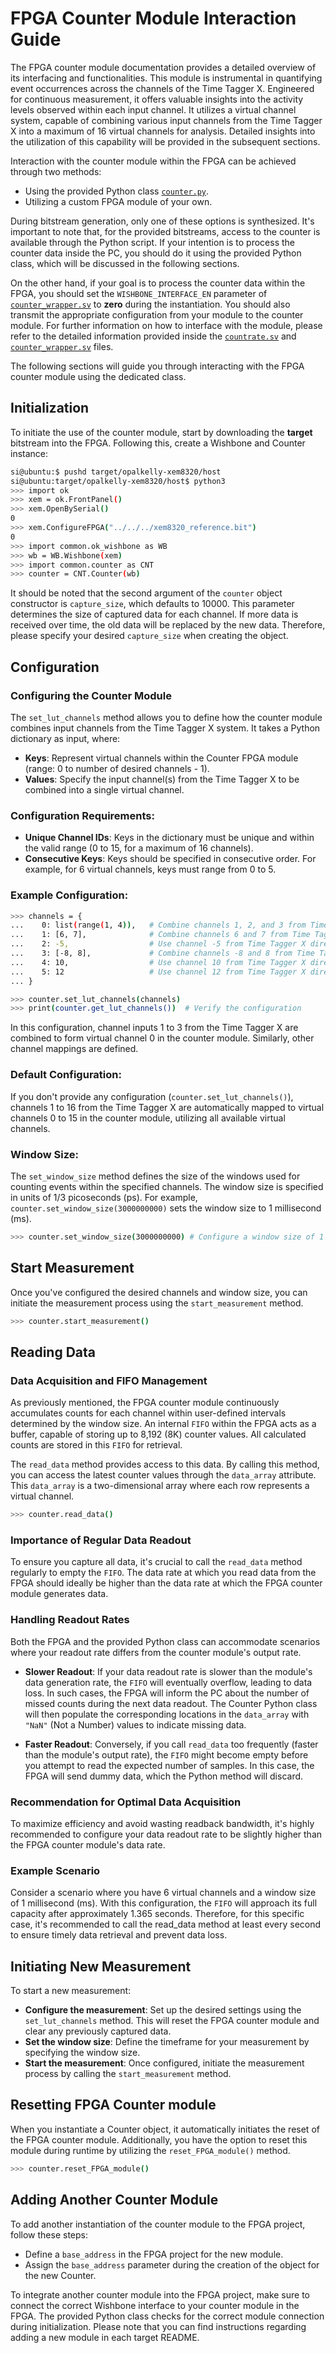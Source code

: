 # FPGA Counter Module Interaction Guide

The FPGA counter module documentation provides a detailed overview of its interfacing and functionalities. This module is instrumental in quantifying event occurrences across the channels of the Time Tagger X. Engineered for continuous measurement, it offers valuable insights into the activity levels observed within each input channel. It utilizes a virtual channel system, capable of combining various input channels from the Time Tagger X into a maximum of 16 virtual channels for analysis. Detailed insights into the utilization of this capability will be provided in the subsequent sections.

Interaction with the counter module within the FPGA can be achieved through two methods:

- Using the provided Python class [`counter.py`](./host/counter.py).
- Utilizing a custom FPGA module of your own.

During bitstream generation, only one of these options is synthesized. It's important to note that, for the provided bitstreams, access to the counter is available through the Python script. If your intention is to process the counter data inside the PC, you should do it using the provided Python class, which will be discussed in the following sections.


On the other hand, if your goal is to process the counter data within the FPGA, you should set the `WISHBONE_INTERFACE_EN` parameter of [`counter_wrapper.sv`](./hdl/counter_wrapper.sv) to **zero** during the instantiation. You should also transmit the appropriate configuration from your module to the counter module. For further information on how to interface with the module, please refer to the detailed information provided inside the [`countrate.sv`](./hdl/countrate.sv) and [`counter_wrapper.sv`](./hdl/counter_wrapper.sv) files.

The following sections will guide you through interacting with the FPGA counter module using the dedicated class.

## Initialization
To initiate the use of the counter module, start by downloading the **target** bitstream into the FPGA. Following this, create a Wishbone and Counter instance:
``` sh
si@ubuntu:$ pushd target/opalkelly-xem8320/host
si@ubuntu:target/opalkelly-xem8320/host$ python3
>>> import ok
>>> xem = ok.FrontPanel()
>>> xem.OpenBySerial()
0
>>> xem.ConfigureFPGA("../../../xem8320_reference.bit")
0
>>> import common.ok_wishbone as WB
>>> wb = WB.Wishbone(xem)
>>> import common.counter as CNT
>>> counter = CNT.Counter(wb)
```

It should be noted that the second argument of the `counter` object constructor is `capture_size`, which defaults to 10000. This parameter determines the size of captured data for each channel. If more data is received over time, the old data will be replaced by the new data. Therefore, please specify your desired `capture_size` when creating the object.

## Configuration

### Configuring the Counter Module

The `set_lut_channels` method allows you to define how the counter module combines input channels from the Time Tagger X system. It takes a Python dictionary as input, where:

- **Keys**: Represent virtual channels within the Counter FPGA module (range: 0 to number of desired channels - 1).
- **Values**: Specify the input channel(s) from the Time Tagger X to be combined into a single virtual channel.

### Configuration Requirements:

- **Unique Channel IDs**: Keys in the dictionary must be unique and within the valid range (0 to 15, for a maximum of 16 channels).
- **Consecutive Keys**: Keys should be specified in consecutive order. For example, for 6 virtual channels, keys must range from 0 to 5.

### Example Configuration:

``` sh
>>> channels = {
...    0: list(range(1, 4)),   # Combine channels 1, 2, and 3 from Time Tagger X
...    1: [6, 7],              # Combine channels 6 and 7 from Time Tagger X
...    2: -5,                  # Use channel -5 from Time Tagger X directly
...    3: [-8, 8],             # Combine channels -8 and 8 from Time Tagger X
...    4: 10,                  # Use channel 10 from Time Tagger X directly
...    5: 12                   # Use channel 12 from Time Tagger X directly
... }

>>> counter.set_lut_channels(channels)
>>> print(counter.get_lut_channels())  # Verify the configuration

```

In this configuration, channel inputs 1 to 3 from the Time Tagger X are combined to form virtual channel 0 in the counter module. Similarly, other channel mappings are defined.

### Default Configuration:

If you don't provide any configuration (`counter.set_lut_channels()`), channels 1 to 16 from the Time Tagger X are automatically mapped to virtual channels 0 to 15 in the counter module, utilizing all available virtual channels.

### Window Size:

The `set_window_size` method defines the size of the windows used for counting events within the specified channels. The window size is specified in units of 1/3 picoseconds (ps). For example, `counter.set_window_size(3000000000)` sets the window size to 1 millisecond (ms).

``` sh
>>> counter.set_window_size(3000000000) # Configure a window size of 1 millisecond
```

## Start Measurement
Once you've configured the desired channels and window size, you can initiate the measurement process using the `start_measurement` method.

``` sh
>>> counter.start_measurement()
```

## Reading Data

### Data Acquisition and FIFO Management

As previously mentioned, the FPGA counter module continuously accumulates counts for each channel within user-defined intervals determined by the window size. An internal `FIFO` within the FPGA acts as a buffer, capable of storing up to 8,192 (8K) counter values. All calculated counts are stored in this `FIFO` for retrieval.

The `read_data` method provides access to this data. By calling this method, you can access the latest counter values through the `data_array` attribute. This `data_array` is a two-dimensional array where each row represents a virtual channel.

``` sh
>>> counter.read_data()
```

### Importance of Regular Data Readout

To ensure you capture all data, it's crucial to call the `read_data` method regularly to empty the `FIFO`. The data rate at which you read data from the FPGA should ideally be higher than the data rate at which the FPGA counter module generates data.

### Handling Readout Rates

Both the FPGA and the provided Python class can accommodate scenarios where your readout rate differs from the counter module's output rate.

- **Slower Readout**: If your data readout rate is slower than the module's data generation rate, the `FIFO` will eventually overflow, leading to data loss. In such cases, the FPGA will inform the PC about the number of missed counts during the next data readout. The Counter Python class will then populate the corresponding locations in the `data_array` with `"NaN"` (Not a Number) values to indicate missing data.

- **Faster Readout**: Conversely, if you call `read_data` too frequently (faster than the module's output rate), the `FIFO` might become empty before you attempt to read the expected number of samples. In this case, the FPGA will send dummy data, which the Python method will discard.

### Recommendation for Optimal Data Acquisition

To maximize efficiency and avoid wasting readback bandwidth, it's highly recommended to configure your data readout rate to be slightly higher than the FPGA counter module's data rate.

### Example Scenario

Consider a scenario where you have 6 virtual channels and a window size of 1 millisecond (ms). With this configuration, the `FIFO` will approach its full capacity after approximately 1.365 seconds. Therefore, for this specific case, it's recommended to call the read_data method at least every second to ensure timely data retrieval and prevent data loss.

## Initiating New Measurement
To start a new measurement:

- **Configure the measurement**: Set up the desired settings using the `set_lut_channels` method. This will reset the FPGA counter module and clear any previously captured data.
- **Set the window size**: Define the timeframe for your measurement by specifying the window size.
- **Start the measurement**: Once configured, initiate the measurement process by calling the `start_measurement` method.

## Resetting FPGA Counter module
When you instantiate a Counter object, it automatically initiates the reset of the FPGA counter module. Additionally, you have the option to reset this module during runtime by utilizing the `reset_FPGA_module()` method.
``` sh
>>> counter.reset_FPGA_module()
```
## Adding Another Counter Module
To add another instantiation of the counter module to the FPGA project, follow these steps:

- Define a `base_address` in the FPGA project for the new module.
- Assign the `base_address` parameter during the creation of the object for the new Counter.

To integrate another counter module into the FPGA project, make sure to connect the correct Wishbone interface to your counter module in the FPGA. The provided Python class checks for the correct module connection during initialization. Please note that you can find instructions regarding adding a new module in each target README.
